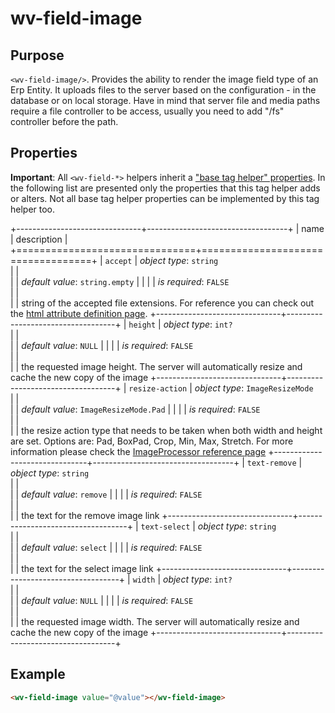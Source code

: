 ﻿<!--{"sort_order":10, "name": "wv-field-image", "label": "wv-field-image"}-->
# wv-field-image

## Purpose

`<wv-field-image/>`. Provides the ability to render the image field type of an Erp Entity. It uploads files to the server based on the configuration - in the database or on local storage. Have in mind that server file and media paths require a file controller to be access, usually you need to add "/fs" controller before the path.

## Properties
**Important**: All `<wv-field-*>` helpers inherit a ["base tag helper" properties](docs/developer/tag-helpers/wv-field-base). In the following list are presented only the properties that this tag helper adds or alters. Not all base tag helper properties can be implemented by this tag helper too.

+-------------------------------+-----------------------------------+
| name                          | description                       |
+===============================+===================================+
| `accept`                      | *object type*: `string`                         
|                               |         
|                               | *default value*: `string.empty`
|                               |
|                               | *is required*: `FALSE`                      
|                               |                                   
|                               | string of the accepted file extensions. For reference you can check out the [html attribute definition page](https://www.w3schools.com/tags/att_input_accept.asp).
+-------------------------------+-----------------------------------+
| `height`                      | *object type*: `int?`                         
|                               |         
|                               | *default value*: `NULL`
|                               |
|                               | *is required*: `FALSE`                      
|                               |                                   
|                               | the requested image height. The server will automatically resize and cache the new copy of the image
+-------------------------------+-----------------------------------+
| `resize-action`               | *object type*: `ImageResizeMode`                         
|                               |         
|                               | *default value*: `ImageResizeMode.Pad`
|                               |
|                               | *is required*: `FALSE`                      
|                               |                                   
|                               | the resize action type that needs to be taken when both width and height are set. Options are: Pad, BoxPad, Crop, Min, Max, Stretch. For more information please check the [ImageProcessor reference page](http://imageprocessor.org/imageprocessor-web/imageprocessingmodule/resize/)
+-------------------------------+-----------------------------------+
| `text-remove`                 | *object type*: `string`                         
|                               |         
|                               | *default value*: `remove`
|                               |
|                               | *is required*: `FALSE`                      
|                               |                                   
|                               | the text for the remove image link
+-------------------------------+-----------------------------------+
| `text-select`                 | *object type*: `string`                         
|                               |         
|                               | *default value*: `select`
|                               |
|                               | *is required*: `FALSE`                      
|                               |                                   
|                               | the text for the select image link
+-------------------------------+-----------------------------------+
| `width`                       | *object type*: `int?`                         
|                               |         
|                               | *default value*: `NULL`
|                               |
|                               | *is required*: `FALSE`                      
|                               |                                   
|                               | the requested image width. The server will automatically resize and cache the new copy of the image
+-------------------------------+-----------------------------------+


## Example

```html
<wv-field-image value="@value"></wv-field-image>
```

